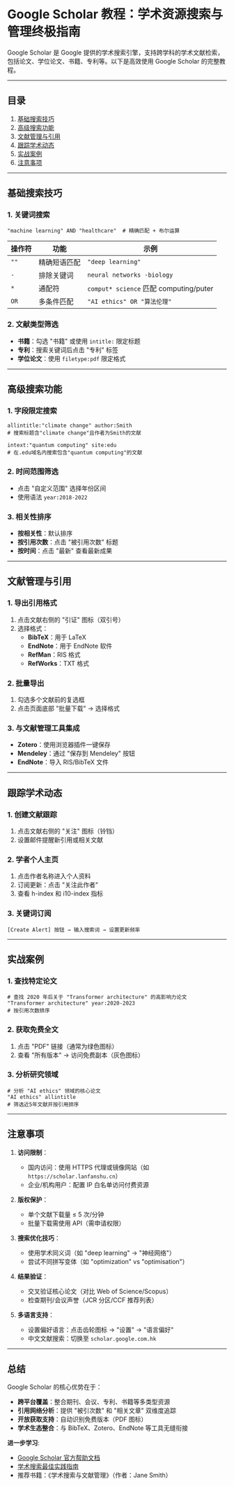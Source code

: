 # Google Scholar 教程：学术资源搜索与管理终极指南

Google Scholar 是 Google 提供的学术搜索引擎，支持跨学科的学术文献检索，包括论文、学位论文、书籍、专利等。以下是高效使用 Google Scholar 的完整教程。

---

## 目录

1. [基础搜索技巧](#基础搜索技巧)  
2. [高级搜索功能](#高级搜索功能)  
3. [文献管理与引用](#文献管理与引用)  
4. [跟踪学术动态](#跟踪学术动态)  
5. [实战案例](#实战案例)  
6. [注意事项](#注意事项)  

---

## 基础搜索技巧

### 1. 关键词搜索
```plaintext
"machine learning" AND "healthcare"  # 精确匹配 + 布尔运算
```

| 操作符 | 功能 | 示例 |
|--------|------|------|
| `""`   | 精确短语匹配 | `"deep learning"` |
| `-`    | 排除关键词 | `neural networks -biology` |
| `*`    | 通配符 | `comput* science` 匹配 computing/puter |
| `OR`   | 多条件匹配 | `"AI ethics" OR "算法伦理"` |

### 2. 文献类型筛选
- **书籍**：勾选 "书籍" 或使用 `intitle:` 限定标题
- **专利**：搜索关键词后点击 "专利" 标签
- **学位论文**：使用 `filetype:pdf` 限定格式

---

## 高级搜索功能

### 1. 字段限定搜索
```plaintext
allintitle:"climate change" author:Smith 
# 搜索标题含"climate change"且作者为Smith的文献

intext:"quantum computing" site:edu 
# 在.edu域名内搜索包含"quantum computing"的文献
```

### 2. 时间范围筛选
- 点击 "自定义范围" 选择年份区间
- 使用语法 `year:2018-2022`

### 3. 相关性排序
- **按相关性**：默认排序
- **按引用次数**：点击 "被引用次数" 标题
- **按时间**：点击 "最新" 查看最新成果

---

## 文献管理与引用

### 1. 导出引用格式
1. 点击文献右侧的 "引证" 图标（双引号）
2. 选择格式：
   - **BibTeX**：用于 LaTeX
   - **EndNote**：用于 EndNote 软件
   - **RefMan**：RIS 格式
   - **RefWorks**：TXT 格式

### 2. 批量导出
1. 勾选多个文献前的复选框
2. 点击页面底部 "批量下载" → 选择格式

### 3. 与文献管理工具集成
- **Zotero**：使用浏览器插件一键保存
- **Mendeley**：通过 "保存到 Mendeley" 按钮
- **EndNote**：导入 RIS/BibTeX 文件

---

## 跟踪学术动态

### 1. 创建文献跟踪
1. 点击文献右侧的 "关注" 图标（铃铛）
2. 设置邮件提醒新引用或相关文献

### 2. 学者个人主页
1. 点击作者名称进入个人资料
2. 订阅更新：点击 "关注此作者"
3. 查看 h-index 和 i10-index 指标

### 3. 关键词订阅
```plaintext
[Create Alert] 按钮 → 输入搜索词 → 设置更新频率
```

---

## 实战案例

### 1. 查找特定论文
```plaintext
# 查找 2020 年后关于 "Transformer architecture" 的高影响力论文
"Transformer architecture" year:2020-2023 
# 按引用次数排序
```

### 2. 获取免费全文
1. 点击 "PDF" 链接（通常为绿色图标）
2. 查看 "所有版本" → 访问免费副本（灰色图标）

### 3. 分析研究领域
```plaintext
# 分析 "AI ethics" 领域的核心论文
"AI ethics" allintitle 
# 筛选近5年文献并按引用排序
```

---

## 注意事项

1. **访问限制**：
   - 国内访问：使用 HTTPS 代理或镜像网站（如 `https://scholar.lanfanshu.cn`）
   - 企业/机构用户：配置 IP 白名单访问付费资源

2. **版权保护**：
   - 单个文献下载量 ≤ 5 次/分钟
   - 批量下载需使用 API（需申请权限）

3. **搜索优化技巧**：
   - 使用学术同义词（如 "deep learning" → "神经网络"）
   - 尝试不同拼写变体（如 "optimization" vs "optimisation"）

4. **结果验证**：
   - 交叉验证核心论文（对比 Web of Science/Scopus）
   - 检查期刊/会议声誉（JCR 分区/CCF 推荐列表）

5. **多语言支持**：
   - 设置偏好语言：点击齿轮图标 → "设置" → "语言偏好"
   - 中文文献搜索：切换至 `scholar.google.com.hk`

---

## 总结

Google Scholar 的核心优势在于：

- **跨平台覆盖**：整合期刊、会议、专利、书籍等多类型资源
- **引用网络分析**：提供 "被引次数" 和 "相关文章" 双维度追踪
- **开放获取支持**：自动识别免费版本（PDF 图标）
- **学术生态整合**：与 BibTeX、Zotero、EndNote 等工具无缝衔接

**进一步学习**:
- [Google Scholar 官方帮助文档](https://scholar.google.com/intl/en/scholar/help.html)
- [学术搜索最佳实践指南](https://libraryguides.mit.edu/c.php?g=174133&p=1145763)
- 推荐书籍：《学术搜索与文献管理》（作者：Jane Smith）
